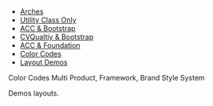 <div class='colorcodes_nav'><ul id="sitenav" class="block flex flex_column flex_row:md m-t_3 ul_none w_100" > 
        <li class="flex_auto p_1">
        <a href="/Arches/" id="home_nav" class="bg_primary c_white br_white-2 br_solid br_1 h:bg_primary-n2 br_radius p-x_4 p-y_3 block">Arches</a>
        </li>
        <li class="flex_auto p_1">
        <a href="/Arches/uconly_acc/" id="noframework_nav" class="bg_primary c_white br_white-2 br_solid br_1 h:bg_primary-n2 br_radius p-x_4 p-y_3 block">Utility Class Only</a>
        </li>
        <li class="flex_auto p_1">
        <a href="/Arches/boot_acc/" id="accboot_nav" class="bg_primary c_white br_white-2 br_solid br_1 h:bg_primary-n2 br_radius p-x_4 p-y_3 block">ACC &amp; Bootstrap</a>
        </li>
        <li class="flex_auto p_1">
        <a href="/Arches/boot_cvquality/" id="cvqualityboot_nav" class="bg_primary c_white br_white-2 br_solid br_1 h:bg_primary-n2 br_radius p-x_4 p-y_3 block">CVQualtiy &amp;
        Bootstrap</a>
        </li>
        <li class="flex_auto p_1">
        <a href="/Arches/zurb_acc/" id="accfoundation_nav" class="bg_primary c_white br_white-2 br_solid br_1 h:bg_primary-n2 br_radius p-x_4 p-y_3 block">ACC & Foundation</a>
        </li>
        <li class="flex_auto p_1">
        <a href="/Arches/color_codes/" id="colorCodes" class="bg_primary c_white br_white-2 br_solid br_1 h:bg_primary-n2 br_radius p-x_4 p-y_3 block">Color Codes</a>
        </li>
        <li class="flex_auto p_1">
        <a href="/Arches/layout_demos/" id="colorCodes" class="bg_primary c_white br_white-2 br_solid br_1 h:bg_primary-n2 br_radius p-x_4 p-y_3 block">Layout Demos</a>
        </li>
</ul>

<div class="br_1 br_round br_solid br_white-7 p_5 relative shadow_3 m-x_3">
	<div class="absolute t_0 r_0 l_0 b_0 opacity_7 z_0 br_round bg_center bg_cover"
    style="background-image:url('../img/triangletexture/rainbowtriangles.PNG')"></div>
		<div class="c_black font_11:lg font_6 font_8:md font_ui lh_1 m-y_4">Color Codes
			<span class="block font_1 m-y_2 font_bold opacity_7">Multi Product, Framework, Brand Style System</span>
		</div>
	<p class="c_black m-y_3 max-w_5 lh_3">Demos layouts.</p>
</div>





</div>

